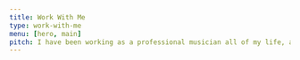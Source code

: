 ```yaml
---
title: Work With Me 
type: work-with-me
menu: [hero, main]
pitch: I have been working as a professional musician all of my life, and I'd love to talk to you about how we can work together on your next project! I am a drummer, vocalist, guitarist, producer, mixing engineer, and more. I have years of experience both on the stage and in the studio. 
---
```

